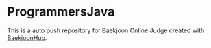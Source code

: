 # ProgrammersJava
This is a auto push repository for Baekjoon Online Judge created with [BaekjoonHub](https://github.com/BaekjoonHub/BaekjoonHub).
